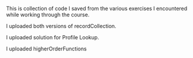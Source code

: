 This is collection of code I saved from the various exercises I encountered while working through the course. 

I uploaded both versions of recordCollection.

I uploaded solution for Profile Lookup.

I uploaded higherOrderFunctions